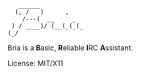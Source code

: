 ```
   ______
  (, /   )      ,
    /---(  __     _
 ) / ____)/ (__(_(_(_
(_/
```

Bria is a **B**asic, **R**eliable **I**RC **A**ssistant.

License: MIT/X11
